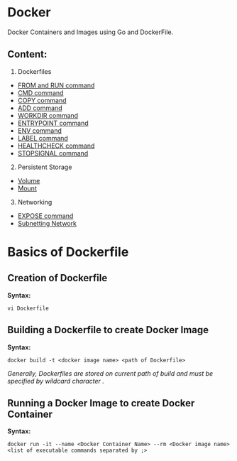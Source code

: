 # Docker
Docker Containers and Images using Go and DockerFile.

## Content:

1. Dockerfiles
  * [FROM and RUN command](https://github.com/NishkarshRaj/Dockererfile-Basics/tree/master/1_from_run_keyword)
  * [CMD command](https://github.com/NishkarshRaj/Dockerfile-Basics/tree/master/2_CMD)
  * [COPY command](https://github.com/NishkarshRaj/Dockerfile-Basics/tree/master/3_Copy)
  * [ADD command](https://github.com/NishkarshRaj/Dockerfile-Basics/tree/master/4_Add)
  * [WORKDIR command](https://github.com/NishkarshRaj/Dockerfile-Basics/tree/master/5_WORKDIR)
  * [ENTRYPOINT command](https://github.com/NishkarshRaj/Dockerfile-Basics/tree/master/6_Entrypoint)
  * [ENV command](https://github.com/NishkarshRaj/Dockerfile-Basics/tree/master/7_Env)
  * [LABEL command](https://github.com/NishkarshRaj/Dockerfile-Basics/tree/master/8_Label)
  * [HEALTHCHECK command](https://github.com/NishkarshRaj/Dockerfile-Basics/tree/master/9_HealthCheck)
  * [STOPSIGNAL command](https://github.com/NishkarshRaj/Dockerfile-Basics/tree/master/10_StopSignal)
2. Persistent Storage
  * [Volume](https://github.com/NishkarshRaj/Dockerfile-Basics/tree/master/Persistent%20Storage/Volume)
  * [Mount](https://github.com/NishkarshRaj/Dockerfile-Basics/tree/master/Persistent%20Storage/Mount)
3. Networking
  * [EXPOSE command](https://github.com/NishkarshRaj/Dockerfile-Basics/tree/master/Networking/1-EXPOSE)
  * [Subnetting Network](https://github.com/NishkarshRaj/Dockerfile-Basics/tree/master/Networking/Network)


# Basics of Dockerfile
  
## Creation of Dockerfile

**Syntax:**
```
vi Dockerfile
```
   
## Building a Dockerfile to create Docker Image
**Syntax:**
```docker
docker build -t <docker image name> <path of Dockerfile>
```
*Generally, Dockerfiles are stored on current path of build and must be specified by wildcard character .*

## Running a Docker Image to create Docker Container
**Syntax:**
```docker
docker run -it --name <Docker Container Name> --rm <Docker image name> <list of executable commands separated by ;>
```
